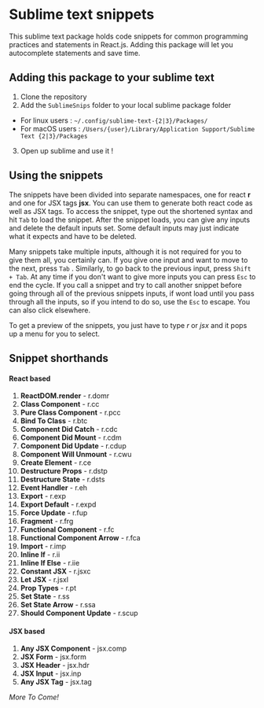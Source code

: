 
# Sublime text snippets
This sublime text package holds code snippets for common programming practices and statements in React.js. Adding this package will let you autocomplete statements and save time.

## Adding this package to your sublime text

1. Clone the repository
2. Add the `SublimeSnips` folder to your local sublime package folder
  * For linux users :  `~/.config/sublime-text-{2|3}/Packages/`
  * For macOS users : `/Users/{user}/Library/Application Support/Sublime Text {2|3}/Packages`
3. Open up sublime and use it !

## Using the snippets
The snippets have been divided into separate namespaces, one for react **r** and one for JSX tags **jsx**. You can use them to generate both react code as well as JSX tags. To access the snippet, type out the shortened syntax and hit `Tab` to load the snippet. After the snippet loads, you can give any inputs and delete the default inputs set. Some default inputs may just indicate what it expects and have to be deleted. 

Many snippets take multiple inputs, although it is not required for you to give them all, you certainly can. If you give one input and want to move to the next, press `Tab`	. Similarly, to go back to the previous input, press `Shift + Tab`. At any time if you don't want to give more inputs you can press `Esc` to end the cycle. If you call a snippet and try to call another snippet before going through all of the previous snippets inputs, if wont load until you pass through all the inputs, so if you intend to do so, use the `Esc` to escape. You can also click elsewhere.

To get a preview of the snippets, you just have to type *r* or *jsx* and it pops up a menu for you to select.

## Snippet shorthands
#### React based
1. **ReactDOM.render** - r.domr
2. **Class Component** - r.cc
3. **Pure Class Component** - r.pcc
4. **Bind To Class** - r.btc
5. **Component Did Catch** - r.cdc
6. **Component Did Mount** - r.cdm
7. **Component Did Update** - r.cdup
8. **Component Will Unmount** - r.cwu
9. **Create Element** - r.ce
10. **Destructure Props** - r.dstp
11. **Destructure State** - r.dsts
12. **Event Handler** - r.eh
13. **Export** - r.exp
14. **Export Default** - r.expd
15. **Force Update** - r.fup
16. **Fragment** - r.frg
17. **Functional Component** - r.fc
18. **Functional Component Arrow** - r.fca
19. **Import** - r.imp
20. **Inline If** - r.ii
21. **Inline If Else** - r.iie
22. **Constant JSX** - r.jsxc
23. **Let JSX** - r.jsxl
24. **Prop Types** - r.pt
25. **Set State** - r.ss
26. **Set State Arrow** - r.ssa
27. **Should Component Update** - r.scup

#### JSX based
1. **Any JSX Component** - jsx.comp
2. **JSX Form** - jsx.form
3. **JSX Header** - jsx.hdr
4. **JSX Input** - jsx.inp
5. **Any JSX Tag** - jsx.tag

*More To Come!*
